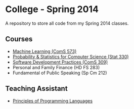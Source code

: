 College - Spring 2014
=====================

A repository to store all code from my Spring 2014 classes.

## Courses

* [Machine Learning (ComS 573)][cs573]
* [Probability & Statistics for Computer Science (Stat 330)][stat330]
* [Software Development Practices (ComS 309)][cs309]
* Personal and Family Finance (HD FS 283)
* Fundamental of Public Speaking (Sp Cm 212)

## Teaching Assistant

* [Principles of Programming Languages][cs342]

[cs573]: cs573/
[stat330]: stat330/
[cs309]: /
[cs342]: https://github.com/ComS342-ISU/

